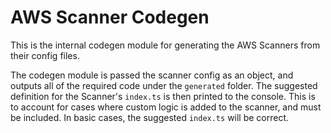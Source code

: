# AWS Scanner Codegen

This is the internal codegen module for generating the AWS Scanners from their config files.

The codegen module is passed the scanner config as an object, and outputs all of the required code under the `generated` folder. The suggested definition for the Scanner's `index.ts` is then printed to the console. This is to account for cases where custom logic is added to the scanner, and must be included. In basic cases, the suggested `index.ts` will be correct.